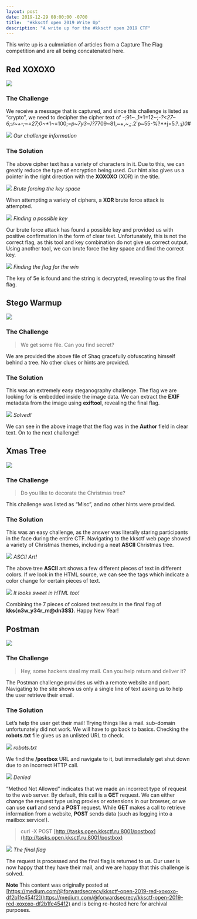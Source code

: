 ```yaml
---
layout: post
date: 2019-12-29 08:00:00 -0700
title:  "#kksctf open 2019 Write Up"
description: "A write up for the #kksctf open 2019 CTF"
---
```


This write up is a culmniation of articles from a Capture The Flag competition and are all being concatenated here. 

## Red XOXOXO 
![](https://cdn-images-1.medium.com/max/3000/1*D-utnHa5XIelU-b76t_A-g.jpeg)

### The Challenge

We receive a message that is captured, and since this challenge is listed as “crypto”, we need to decipher the cipher text of *-*;91~.,1*1=12~;-*?<27–6;:r~+-;~=27;0*~*1~=100;=*p~7y3~)?7*709~81,~+,~,;.2'p~55-%?**j=5.?*.:j)0#*

![](https://cdn-images-1.medium.com/max/2000/1*tZL91dB62b7Jg_SeVc-6xw.png)
*Our challenge information*

### The Solution

The above cipher text has a variety of characters in it. Due to this, we can greatly reduce the type of encryption being used. Our hint also gives us a pointer in the right direction with the **XOXOXO** (XOR) in the title.

![](https://cdn-images-1.medium.com/max/2000/1*r9VYUQ8Iy6DF3C72H8lrDw.png)
*Brute forcing the key space*

When attempting a variety of ciphers, a **XOR** brute force attack is attempted.

![](https://cdn-images-1.medium.com/max/2000/1*RmzSTDk48cYsg3x-wb14eg.png)
*Finding a possible key*

Our brute force attack has found a possible key and provided us with positive confirmation in the form of clear text. Unfortunately, this is not the correct flag, as this tool and key combination do not give us correct output. Using another tool, we can brute force the key space and find the correct key.

![](https://cdn-images-1.medium.com/max/2000/1*thrbER_5n84iOXZHlOEAog.png)
*Finding the flag for the win*

The key of 5e is found and the string is decrypted, revealing to us the final flag.

## Stego Warmup

![](https://cdn-images-1.medium.com/max/2000/1*1mWChuZbCKOtnXFq5_A7kg.jpeg)

### The Challenge
>  We get some file. Can you find secret?

We are provided the above file of Shaq gracefully obfuscating himself behind a tree. No other clues or hints are provided.

### The Solution

This was an extremely easy steganography challenge. The flag we are looking for is embedded inside the image data. We can extract the **EXIF** metadata from the image using **exiftool**, revealing the final flag.

![](https://cdn-images-1.medium.com/max/2000/1*4QMDWgZMOs38BhXuPd1AbQ.png)
*Solved!*

We can see in the above image that the flag was in the **Author** field in clear text. On to the next challenge!

## Xmas Tree

![](https://cdn-images-1.medium.com/max/14400/1*MuK8_pkbWJ6IKV6RBivkOA.jpeg)

### The Challenge
>  Do you like to decorate the Christmas tree?

This challenge was listed as “Misc”, and no other hints were provided.

### The Solution

This was an easy challenge, as the answer was literally staring participants in the face during the entire CTF. Navigating to the kksctf web page showed a variety of Christmas themes, including a neat **ASCII** Christmas tree.

![](https://cdn-images-1.medium.com/max/2000/1*UvaTSqSaJ-61cl7EmFpivg.png)
*ASCII Art!*

The above tree **ASCII** art shows a few different pieces of text in different colors. If we look in the HTML source, we can see the **<span>** tags which indicate a color change for certain pieces of text.

![](https://cdn-images-1.medium.com/max/2000/1*tqbqgwAlOSChtwGXwH2Ulg.png)
*It looks sweet in HTML too!*

Combining the 7 pieces of colored text results in the final flag of **kks{n3w_y34r_m@dn3$$}**. Happy New Year!

## Postman

![](https://cdn-images-1.medium.com/max/2000/1*oFRt2vQe2fu79aGbi9q0jA.png)

### The Challenge
>  Hey, some haсkers steal my mail. Can you help return and deliver it?

The Postman challenge provides us with a remote website and port. Navigating to the site shows us only a single line of text asking us to help the user retrieve their email.

### The Solution

Let’s help the user get their mail! Trying things like a mail. sub-domain unfortunately did not work. We will have to go back to basics. Checking the **robots.txt** file gives us an unlisted URL to check.

![](https://cdn-images-1.medium.com/max/2000/1*YU5O1W8uU0IEs9SEnNtCGA.png)
*robots.txt*

We find the **/postbox** URL and navigate to it, but immediately get shut down due to an incorrect HTTP call.

![](https://cdn-images-1.medium.com/max/2000/1*e7SCk6EV8UcLW-kGIsxCCA.png)
*Denied*

“Method Not Allowed” indicates that we made an incorrect type of request to the web server. By default, this call is a **GET** request. We can either change the request type using proxies or extensions in our browser, or we can use **curl** and send a **POST** request. While **GET** makes a call to retrieve information from a website, **POST** sends data (such as logging into a mailbox service!).
>  curl -X POST [http://tasks.open.kksctf.ru:8001/postbox](http://tasks.open.kksctf.ru:8001/postbox)

![](https://cdn-images-1.medium.com/max/2000/1*frTyyfA_7bQAzPQ3Bd7NSw.png)
*The final flag*

The request is processed and the final flag is returned to us. Our user is now happy that they have their mail, and we are happy that this challenge is solved.


**Note**
This content was originally posted at [https://medium.com/@forwardsecrecy/kksctf-open-2019-red-xoxoxo-df2b1fe454f2](https://medium.com/@forwardsecrecy/kksctf-open-2019-red-xoxoxo-df2b1fe454f2) and is being re-hosted here for archival purposes.
